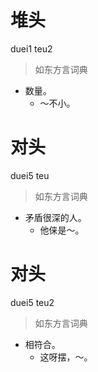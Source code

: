 # 堆头
duei1 teu2
> 如东方言词典
- 数量。
  - ～不小。

# 对头
duei5 teu
> 如东方言词典
- 矛盾很深的人。
  - 他俫是～。

# 对头
duei5 teu2
> 如东方言词典
- 相符合。
  - 这呀摆，～。
